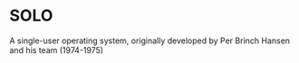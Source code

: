 # SOLO
A single-user operating system, originally developed by Per Brinch Hansen and his team (1974-1975)
